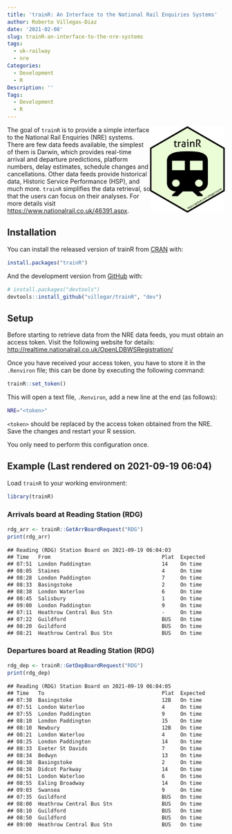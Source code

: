 ```yaml
---
title: 'trainR: An Interface to the National Rail Enquiries Systems'
author: Roberto Villegas-Diaz
date: '2021-02-08'
slug: trainR-an-interface-to-the-nre-systems
tags:
  - uk-railway
  - nre
Categories:
  - Development
  - R
Description: ''
Tags:
  - Development
  - R
---
```


<img src="https://raw.githubusercontent.com/villegar/trainR/main/inst/images/logo.png" alt="logo" align="right" height=200px/>

The goal of `trainR` is to provide a simple interface to the 
National Rail Enquiries (NRE) systems. There are few data feeds 
available, the simplest of them is Darwin, which provides real-time 
arrival and departure predictions, platform numbers, delay estimates, 
schedule changes and cancellations. Other data feeds provide historical 
data, Historic Service Performance (HSP), and much more. `trainR` 
simplifies the data retrieval, so that the users can focus on their 
analyses. For more details visit 
https://www.nationalrail.co.uk/46391.aspx.

## Installation

You can install the released version of trainR from [CRAN](https://CRAN.R-project.org) with:

``` r
install.packages("trainR")
```

And the development version from [GitHub](https://github.com/) with:

``` r
# install.packages("devtools")
devtools::install_github("villegar/trainR", "dev")
```

## Setup
Before starting to retrieve data from the NRE data feeds, you must obtain an access token. 
Visit the following website for details: http://realtime.nationalrail.co.uk/OpenLDBWSRegistration/

Once you have received your access token, you have to store it in the `.Renviron` file; this can be 
done by executing the following command:


```r
trainR::set_token()
```

This will open a text file, `.Renviron`, add a new line at the end (as follows):

```bash
NRE="<token>"
```

`<token>` should be replaced by the access token obtained from the NRE. Save the changes and restart 
your R session.

You only need to perform this configuration once.

## Example (Last rendered on 2021-09-19 06:04)

Load `trainR` to your working environment:

```r
library(trainR)
```

### Arrivals board at Reading Station (RDG)


```r
rdg_arr <- trainR::GetArrBoardRequest("RDG")
print(rdg_arr)
```

```
## Reading (RDG) Station Board on 2021-09-19 06:04:03
## Time   From                                    Plat  Expected
## 07:51  London Paddington                       14    On time
## 08:05  Staines                                 4     On time
## 08:28  London Paddington                       7     On time
## 08:33  Basingstoke                             2     On time
## 08:38  London Waterloo                         6     On time
## 08:45  Salisbury                               1     On time
## 09:00  London Paddington                       9     On time
## 07:11  Heathrow Central Bus Stn                -     On time
## 07:22  Guildford                               BUS   On time
## 08:20  Guildford                               BUS   On time
## 08:21  Heathrow Central Bus Stn                BUS   On time
```

### Departures board at Reading Station (RDG)


```r
rdg_dep <- trainR::GetDepBoardRequest("RDG")
print(rdg_dep)
```

```
## Reading (RDG) Station Board on 2021-09-19 06:04:05
## Time   To                                      Plat  Expected
## 07:38  Basingstoke                             12B   On time
## 07:51  London Waterloo                         4     On time
## 07:55  London Paddington                       9     On time
## 08:10  London Paddington                       15    On time
## 08:10  Newbury                                 12B   On time
## 08:21  London Waterloo                         4     On time
## 08:25  London Paddington                       14    On time
## 08:33  Exeter St Davids                        7     On time
## 08:34  Bedwyn                                  13    On time
## 08:38  Basingstoke                             2     On time
## 08:38  Didcot Parkway                          14    On time
## 08:51  London Waterloo                         6     On time
## 08:55  Ealing Broadway                         14    On time
## 09:03  Swansea                                 9     On time
## 07:35  Guildford                               BUS   On time
## 08:00  Heathrow Central Bus Stn                BUS   On time
## 08:10  Guildford                               BUS   On time
## 08:50  Guildford                               BUS   On time
## 09:00  Heathrow Central Bus Stn                BUS   On time
```

